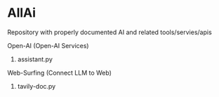 # AllAi
 Repository with properly documented AI and related tools/servies/apis

Open-AI (Open-AI Services)
1) assistant.py

 Web-Surfing (Connect LLM to Web)
 1) tavily-doc.py
